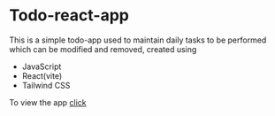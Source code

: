 # Todo-react-app

This is a simple todo-app used to maintain daily tasks to be performed which can be modified and removed, created using 
- JavaScript
- React(vite)
- Tailwind CSS

To view the app 
[click](https://todo-react-a116z0091-sksmagr23s-projects.vercel.app)
